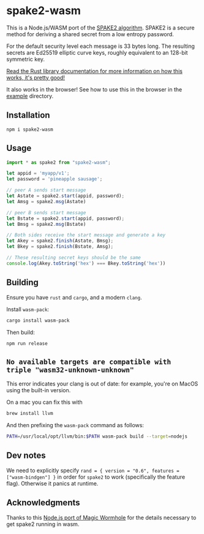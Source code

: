 # spake2-wasm

This is a Node.js/WASM port of the [SPAKE2 algorithm](https://tools.ietf.org/id/draft-irtf-cfrg-spake2-10.html). SPAKE2 is a secure method for deriving a shared secret from a low entropy password.

For the default security level each message is 33 bytes long. The resulting secrets are Ed25519 elliptic curve keys, roughly equivalent to an 128-bit symmetric key.

[Read the Rust library documentation for more information on how this works, it's pretty good!](https://docs.rs/spake2/0.2.0/spake2/)

It also works in the browser! See how to use this in the browser in the [example](/example) directory.

## Installation

```
npm i spake2-wasm
```

## Usage

```js
import * as spake2 from "spake2-wasm";

let appid = 'myapp/v1';
let password = 'pineapple sausage';

// peer A sends start message
let Astate = spake2.start(appid, password);
let Amsg = spake2.msg(Astate)

// peer B sends start message
let Bstate = spake2.start(appid, password);
let Bmsg = spake2.msg(Bstate)

// Both sides receive the start message and generate a key
let Akey = spake2.finish(Astate, Bmsg);
let Bkey = spake2.finish(Bstate, Amsg);

// These resulting secret keys should be the same
console.log(Akey.toString('hex') === Bkey.toString('hex'))
```

## Building

Ensure you have `rust` and `cargo`, and a modern `clang`.

Install `wasm-pack`:

```sh
cargo install wasm-pack
```

Then build:

```sh
npm run release
```

## `No available targets are compatible with triple "wasm32-unknown-unknown"`

This error indicates your clang is out of date: for example, you're on MacOS using the built-in version.

On a mac you can fix this with

```sh
brew install llvm
```

And then prefixing the `wasm-pack` command as follows:

```sh
PATH=/usr/local/opt/llvm/bin:$PATH wasm-pack build --target=nodejs
```

## Dev notes

We need to explicitly specify `rand = { version = "0.6", features = ["wasm-bindgen"] }` in order for `spake2` to work (specifically the feature flag). Otherwise it panics at runtime.

## Acknowledgments

Thanks to this [Node.js port of Magic Wormhole](https://github.com/bakkot/magic-wormhole-js) for the details necessary to get spake2 running in wasm.
